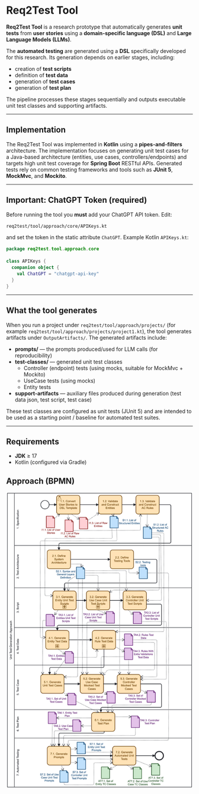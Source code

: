 # Req2Test Tool

**Req2Test Tool** is a research prototype that automatically generates **unit tests** from **user stories** using a **domain-specific language (DSL)** and **Large Language Models (LLMs)**.

The **automated testing** are generated using a **DSL** specifically developed for this research. Its generation depends on earlier stages, including:
- creation of **test scripts**
- definition of **test data**
- generation of **test cases**
- generation of **test plan**

The pipeline processes these stages sequentially and outputs executable unit test classes and supporting artifacts.

---

##  Implementation

The Req2Test Tool was implemented in **Kotlin** using a **pipes-and-filters** architecture. The implementation focuses on generating unit test cases for a Java-based architecture (entities, use cases, controllers/endpoints) and targets high unit test coverage for **Spring Boot** RESTful APIs. Generated tests rely on common testing frameworks and tools such as **JUnit 5**, **MockMvc**, and **Mockito**.

---

##  Important: ChatGPT Token (required)

Before running the tool you **must** add your ChatGPT API token. Edit:

```
req2test/tool/approach/core/APIKeys.kt
```

and set the token in the static attribute `ChatGPT`. Example Kotlin `APIKeys.kt`:

```kotlin
package req2test.tool.approach.core

class APIKeys {
  companion object {
    val ChatGPT = "chatgpt-api-key"
  }
}
```

---

##  What the tool generates

When you run a project under `req2test/tool/approach/projects/` (for example `req2test/tool/approach/projects/project1.kt`), the tool generates artifacts under `OutputArtifacts/`. The generated artifacts include:

- **prompts/** — the prompts produced/used for LLM calls (for reproducibility)
- **test-classes/** — generated unit test classes
    - Controller (endpoint) tests (using mocks, suitable for MockMvc + Mockito)
    - UseCase tests (using mocks)
    - Entity tests
- **support-artifacts** — auxiliary files produced during generation (test data json, test script, test case)

These test classes are configured as unit tests (JUnit 5) and are intended to be used as a starting point / baseline for automated test suites.

---

##  Requirements

- **JDK** ≥ 17
- Kotlin (configured via Gradle)

## Approach (BPMN)
![BPMN](req2test-approach-bpmn-unit.png)

